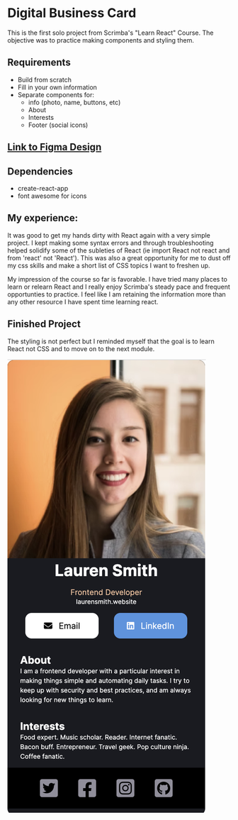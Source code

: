 # Digital Business Card

This is the first solo project from Scrimba's "Learn React" Course.  The objective was to practice making components and styling them.

## Requirements
- Build from scratch
- Fill in your own information
-  Separate components for:
    - info (photo, name, buttons, etc)
    - About
    - Interests
    - Footer (social icons)

## [Link to Figma Design](https://www.figma.com/file/4ctPLUvIn5b5Ep6YPOZWWd/Digital-Business-Card?node-id=0%3A1)

## Dependencies
- create-react-app
- font awesome for icons

## My experience:
It was good to get my hands dirty with React again with a very simple project.  I kept making some syntax errors and through troubleshooting helped solidify some of the subleties of React (ie import React not react and from 'react' not 'React').  This was also a great opportunity for me to dust off my css skills and make a short list of CSS topics I want to freshen up.

My impression of the course so far is favorable.  I have tried many places to learn or relearn React and I really enjoy Scrimba's steady pace and frequent opportunties to practice.  I feel like I am retaining the information more than any other resource I have spent time learning react.  

## Finished Project
The styling is not perfect but I reminded myself that the goal is to learn React not CSS and to move on to the next module.  

![finished project](./src/images/finished-pjt.png)

